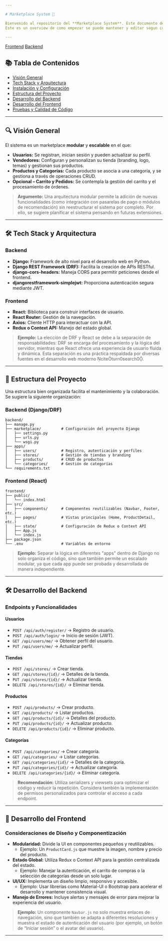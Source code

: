 ```yaml
---

# Marketplace System 🚀

Bienvenido al repositorio del **Marketplace System**. Este documento detalla el diseño, la arquitectura y las buenas prácticas para el desarrollo de un marketplace robusto en el que usuarios, vendedores y compradores interactúan. 
Este es un overview de como empezar se puede mantener y editar segun consideren necesario. Hagan un push request para cualquier modificacion que consideren y se ponen aqui esto es solo inicialmente. Y este repositorio es solo para estas indicaciones.

---
```

[Frontend](https://github.com/aaleccoder/ecommerce-frontend)
[Backend](https://github.com/aaleccoder/ecommerce-backend)


## 📚 Tabla de Contenidos

- [Visión General](#visión-general)
- [Tech Stack y Arquitectura](#tech-stack-y-arquitectura)
- [Instalación y Configuración](#instalación-y-configuración)
- [Estructura del Proyecto](#estructura-del-proyecto)
- [Desarrollo del Backend](#desarrollo-del-backend)
- [Desarrollo del Frontend](#desarrollo-del-frontend)
- [Pruebas y Calidad de Código](#pruebas-y-calidad-de-código)

---

## 🔍 Visión General

El sistema es un marketplace **modular** y **escalable** en el que:

- **Usuarios:** Se registran, inician sesión y pueden actualizar su perfil.
- **Vendedores:** Configuran y personalizan su tienda (branding, logo, temas) y gestionan sus productos.
- **Productos y Categorías:** Cada producto se asocia a una categoría, y se gestiona a través de operaciones CRUD.
- **Opcional – Carrito y Pedidos:** Se contempla la gestión del carrito y el procesamiento de órdenes.

> **Argumento:** Una arquitectura modular permite la adición de nuevas funcionalidades (como integración con pasarelas de pago o módulos de recomendación) sin reestructurar el sistema por completo. Por ello, se sugiere planificar el sistema pensando en futuras extensiones.

---

## 🛠 Tech Stack y Arquitectura

### Backend

- **Django:** Framework de alto nivel para el desarrollo web en Python.
- **Django REST Framework (DRF):** Facilita la creación de APIs RESTful.
- **django-cors-headers:** Maneja CORS para permitir peticiones desde el frontend.
- **djangorestframework-simplejwt:** Proporciona autenticación segura mediante JWT.

### Frontend

- **React:** Biblioteca para construir interfaces de usuario.
- **React Router:** Gestión de la navegación.
- **Axios:** Cliente HTTP para interactuar con la API.
- **Redux o Context API:** Manejo del estado global.

> **Ejemplo:** La elección de DRF y React se debe a la separación de responsabilidades: DRF se encarga del procesamiento y la lógica del servidor, mientras que React ofrece una experiencia de usuario fluida y dinámica. Esta separación es una práctica respaldada por diversas fuentes en el desarrollo web moderno citeturn0search0.

---

## 📁 Estructura del Proyecto

Una estructura bien organizada facilita el mantenimiento y la colaboración. Se sugiere la siguiente organización:

### Backend (Django/DRF)

```
backend/
├── manage.py
├── marketplace/         # Configuración del proyecto Django
│   ├── settings.py
│   ├── urls.py
│   └── wsgi.py
├── apps/
│   ├── users/           # Registro, autenticación y perfiles
│   ├── stores/          # Gestión de tiendas y branding
│   ├── products/        # CRUD de productos
│   └── categories/      # Gestión de categorías
└── requirements.txt
```

### Frontend (React)

```
frontend/
├── public/
│   └── index.html
├── src/
│   ├── components/      # Componentes reutilizables (Navbar, Footer, etc.)
│   ├── pages/           # Vistas principales (Home, ProductDetail, etc.)
│   ├── state/           # Configuración de Redux o Context API
│   ├── App.js
│   └── index.js
├── package.json
└── .env                 # Variables de entorno
```

> **Ejemplo:** Separar la lógica en diferentes "apps" dentro de Django no solo organiza el código, sino que también permite un escalado modular, ya que cada app puede ser probada y desarrollada de manera independiente.

---

## 🛠 Desarrollo del Backend

### Endpoints y Funcionalidades

#### Usuarios

- `POST /api/auth/register/` → Registro de usuario.
- `POST /api/auth/login/` → Inicio de sesión (JWT).
- `GET /api/users/me/` → Obtener perfil del usuario.
- `PUT /api/users/me/` → Actualizar perfil.

#### Tiendas

- `POST /api/stores/` → Crear tienda.
- `GET /api/stores/{id}/` → Detalles de la tienda.
- `PUT /api/stores/{id}/` → Actualizar tienda.
- `DELETE /api/stores/{id}/` → Eliminar tienda.

#### Productos

- `POST /api/products/` → Crear producto.
- `GET /api/products/` → Listar productos.
- `GET /api/products/{id}/` → Detalles del producto.
- `PUT /api/products/{id}/` → Actualizar producto.
- `DELETE /api/products/{id}/` → Eliminar producto.

#### Categorías

- `POST /api/categories/` → Crear categoría.
- `GET /api/categories/` → Listar categorías.
- `GET /api/categories/{id}/` → Detalles de la categoría.
- `PUT /api/categories/{id}/` → Actualizar categoría.
- `DELETE /api/categories/{id}/` → Eliminar categoría.

> **Recomendación:** Utiliza serializers y viewsets para optimizar el código y reducir la repetición. Considera también la implementación de permisos personalizados para controlar el acceso a cada endpoint.

---

## 🎨 Desarrollo del Frontend

### Consideraciones de Diseño y Componentización

- **Modularidad:** Divide la UI en componentes pequeños y reutilizables.
  - Ejemplo: Un `ProductCard.js` que muestre la imagen, nombre y precio del producto.
- **Estado Global:** Utiliza Redux o Context API para la gestión centralizada del estado.
  - Ejemplo: Manejar la autenticación, el carrito de compras o la selección de categorías desde un solo lugar.
- **UI/UX:** Implementa un diseño limpio, responsivo y accesible.
  - Ejemplo: Usar librerías como Material-UI o Bootstrap para acelerar el desarrollo y mantener consistencia visual.
- **Manejo de Errores:** Incluye alertas y mensajes de error para mejorar la experiencia del usuario.

> **Ejemplo:** Un componente `Navbar.js` no solo muestra enlaces de navegación, sino que también se adapta a diferentes resoluciones y muestra el estado de autenticación del usuario (por ejemplo, un botón de “Iniciar sesión” o el avatar del usuario).

---



